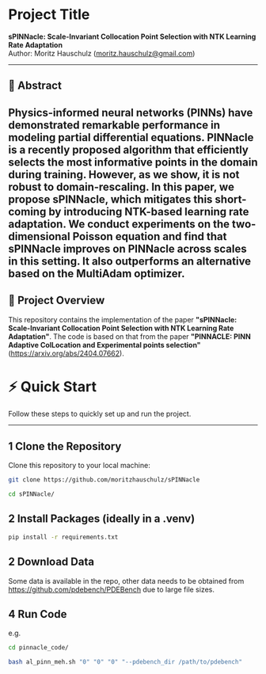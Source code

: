 # Project Title

**sPINNacle: Scale-Invariant Collocation Point Selection with NTK Learning Rate Adaptation**  
Author: Moritz Hauschulz (moritz.hauschulz@gmail.com)

---

## 📖 Abstract

Physics-informed neural networks (PINNs) have demonstrated remarkable performance in modeling partial differential equations. PINNacle is a recently proposed algorithm that efficiently selects the most informative points in the domain during training. However, as we show, it is not robust to domain-rescaling. In this paper, we propose sPINNacle, which mitigates this short-coming by introducing NTK-based learning rate adaptation. We conduct experiments on the two-dimensional Poisson equation and find that sPINNacle improves on PINNacle across scales in this setting. It also outperforms an alternative based on the MultiAdam optimizer.
---

## 🚀 Project Overview

This repository contains the implementation of the paper **"sPINNacle: Scale-Invariant Collocation Point Selection with NTK Learning Rate Adaptation"**. The code is based on that from the paper **"PINNACLE: PINN Adaptive ColLocation and Experimental points selection"** (https://arxiv.org/abs/2404.07662).


# ⚡ Quick Start

Follow these steps to quickly set up and run the project.

---

## 1️ Clone the Repository

Clone this repository to your local machine:

```bash
git clone https://github.com/moritzhauschulz/sPINNacle

cd sPINNacle/
```

## 2 Install Packages (ideally in a .venv) 
```bash
pip install -r requirements.txt
```

## 2 Download Data

Some data is available in the repo, other data needs to be obtained from https://github.com/pdebench/PDEBench due to large file sizes.

## 4 Run Code

e.g.

```bash
cd pinnacle_code/

bash al_pinn_meh.sh "0" "0" "0" "--pdebench_dir /path/to/pdebench"
```
